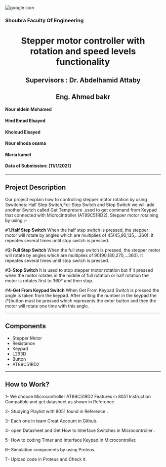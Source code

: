![google icon](https://th.bing.com/th/id/Rcbc91b79e3dd4579132f53c0133708a8?rik=Rd2rkYu9n98nfg&riu=http%3a%2f%2fwww.bu.edu.eg%2fportal%2fuploads%2fNewsImgs%2f1486454345.jpg&ehk=cGdMNJ0HatPPFD%2b1sM06OhCTR1bQiLc%2bEPYOJA2cPcc%3d&risl=&pid=ImgRaw)

   ### Shoubra Faculty Of Engineering
   
 <h1 align="center">  Stepper motor controller with rotation and speed levels functionality </h1>
  
 <h2 align="center"> Supervisors : Dr. Abdelhamid Attaby </h2>
 <h2 align="center">Eng. Ahmed bakr</h2>
 
#### Nour eldein Mohamed

 #### Hind Emad Elsayed

#### Kholoud Elsayed

#### Nour elhoda osama

#### Maria kamel  

#### Data of Submission: [11/1/2021]
---
## Project Description
Our project explain how to controlling stepper motor rotation by using 3switches: Half Step Switch,Full Step Switch and Stop Switch
we will add another Switch called Get Tempreture ,used to get command from Keypad that connected with Microcintroller (AT89C51RD2).
Stepper motor rotaining by using :-

#**1.Half Step Switch**
When the half step switch is pressed, the stepper motor will rotate by angles which are multiplies of 45(45,90,135,...360).
it repeates several times until stop switch is pressed.

#**2-Full Step Switch**
When the full step switch is pressed, the stepper motor will rotate by angles which are multiplies of 90(90,180,270,...360).
it repeates several times until stop switch is pressed.

#**3-Stop Switch**
It is used to stop stepper motor rotation but if it pressed when the motor rotates in the middle of full rotation or half rotation the motor is rotates first to 360° and then stop.

#**4-Get From Keypad Switch**
When Get From Keypad Switch is pressed the angle is taken from the keypad. After writing the number in the keypad the (*)button must be pressed which represents the enter button and then the motor will rotate one time with this angle.

---

 ## Components
- Stepper Motor
- Resistance
- Keypad
- L293D
- Button
- AT89C51RD2
---


## How to Work?
1- We choose Microcontroller AT89C51RD2 Features in 8051 Instruction Compatible and get datasheet as shown in Reference.

2- Studying Playlist with 8051 found in Reference .

3- Each one in team Creat Account in Github.

4- open Datasheet and Get How to Interface Switches in Microcontroller .

5- How to coding Timer and Interface Keypad in Microcontroller.

6- Simulation components by using Proteus.

7- Upload code in Proteus and Check it.




